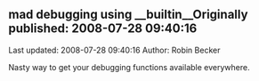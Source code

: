 ## mad debugging using __builtin__Originally published: 2008-07-28 09:40:16 
Last updated: 2008-07-28 09:40:16 
Author: Robin Becker 
 
Nasty way to get your debugging functions available everywhere.